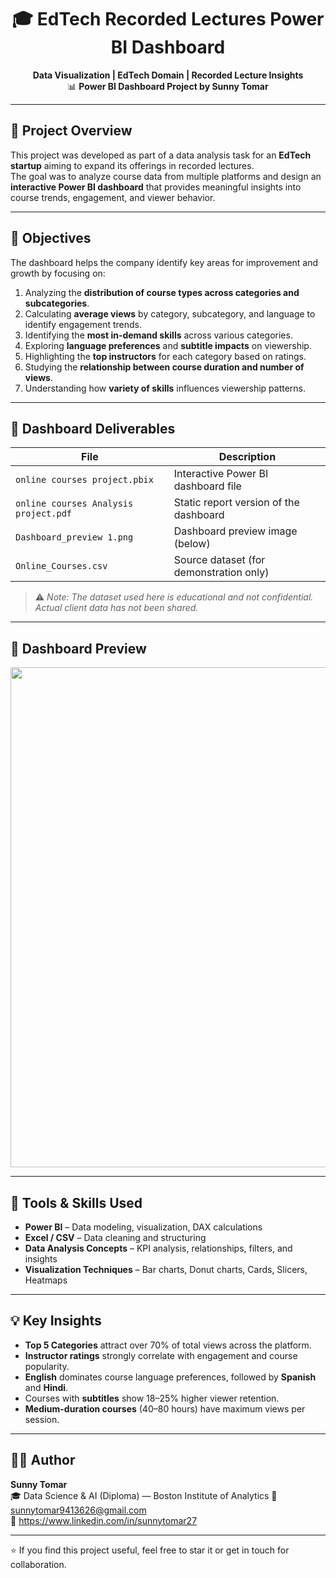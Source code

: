 <h1 align="center">🎓 EdTech Recorded Lectures Power BI Dashboard</h1>
<p align="center">
  <b>Data Visualization | EdTech Domain | Recorded Lecture Insights</b><br>
  📊 <b>Power BI Dashboard Project by Sunny Tomar</b>
</p>

---

## 📘 Project Overview
This project was developed as part of a data analysis task for an **EdTech startup** aiming to expand its offerings in recorded lectures.  
The goal was to analyze course data from multiple platforms and design an **interactive Power BI dashboard** that provides meaningful insights into course trends, engagement, and viewer behavior.

---

## 🎯 Objectives
The dashboard helps the company identify key areas for improvement and growth by focusing on:
1. Analyzing the **distribution of course types across categories and subcategories**.  
2. Calculating **average views** by category, subcategory, and language to identify engagement trends.  
3. Identifying the **most in-demand skills** across various categories.  
4. Exploring **language preferences** and **subtitle impacts** on viewership.  
5. Highlighting the **top instructors** for each category based on ratings.  
6. Studying the **relationship between course duration and number of views**.  
7. Understanding how **variety of skills** influences viewership patterns.

---

## 🧩 Dashboard Deliverables
| File | Description |
|------|--------------|
| `online courses project.pbix` | Interactive Power BI dashboard file |
| `online courses Analysis project.pdf` | Static report version of the dashboard |
| `Dashboard_preview 1.png` | Dashboard preview image (below) |
| `Online_Courses.csv` | Source dataset (for demonstration only) |

> ⚠️ *Note: The dataset used here is educational and not confidential. Actual client data has not been shared.*

---

## 📸 Dashboard Preview
<p align="center">
  <img src="Dashboard_preview.png" width="800">
</p>

---

## 🧠 Tools & Skills Used
- **Power BI** – Data modeling, visualization, DAX calculations  
- **Excel / CSV** – Data cleaning and structuring  
- **Data Analysis Concepts** – KPI analysis, relationships, filters, and insights  
- **Visualization Techniques** – Bar charts, Donut charts, Cards, Slicers, Heatmaps  

---

## 💡 Key Insights
- **Top 5 Categories** attract over 70% of total views across the platform.  
- **Instructor ratings** strongly correlate with engagement and course popularity.  
- **English** dominates course language preferences, followed by **Spanish** and **Hindi**.  
- Courses with **subtitles** show 18–25% higher viewer retention.  
- **Medium-duration courses** (40–80 hours) have maximum views per session.

---

## 👨‍💻 Author
**Sunny Tomar**  
🎓 Data Science & AI (Diploma) — Boston Institute of Analytics
📧 sunnytomar9413626@gmail.com  
🔗 https://www.linkedin.com/in/sunnytomar27

---
⭐ If you find this project useful, feel free to star it or get in touch for collaboration.

